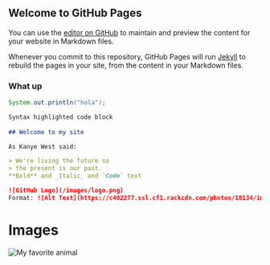 ## Welcome to GitHub Pages

You can use the [editor on GitHub](https://github.com/robbieGill4096/robbieGill4096.github.io/edit/master/index.md) to maintain and preview the content for your website in Markdown files.

Whenever you commit to this repository, GitHub Pages will run [Jekyll](https://jekyllrb.com/) to rebuild the pages in your site, from the content in your Markdown files.

### What up
~~~java
System.out.println("hola");
~~~ 


```markdown
Syntax highlighted code block
 
## Welcome to my site 

As Kanye West said:

> We're living the future so
> the present is our past.
**Bold** and _Italic_ and `Code` text

![GitHub Logo](/images/logo.png)
Format: ![Alt Text](https://c402277.ssl.cf1.rackcdn.com/photos/18134/images/hero_small/Medium_WW226365.jpg?1574452099)
```
# Images 
![My favorite animal](https://www.google.com/url?sa=i&source=images&cd=&ved=2ahUKEwjZvJmtpKznAhU0GTQIHQ1EBFMQjRx6BAgBEAQ&url=https%3A%2F%2Fwww.weforum.org%2Fagenda%2F2019%2F05%2Fclimate-change-is-putting-even-resilient-and-adaptable-animals-like-baboons-at-risk%2F&psig=AOvVaw2n_HmlZK26SI2lvWor1y2Y&ust=1580506674361483)

